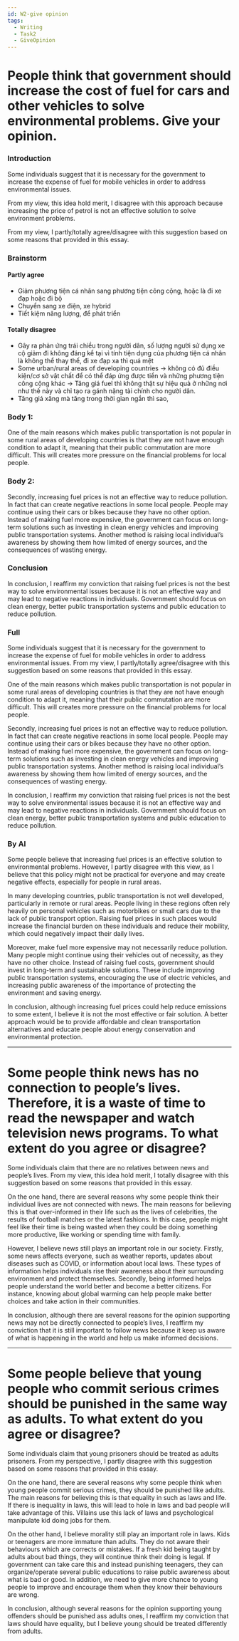 ```yaml
---
id: W2-give opinion
tags:
  - Writing
  - Task2
  - GiveOpinion
---
```

# People think that government should increase the cost of fuel for cars and other vehicles to solve environmental problems. Give your opinion.

### Introduction

Some individuals suggest that it is necessary for the government to increase the expense of fuel for mobile vehicles in order to address environmental issues. 

From my view, this idea hold merit, I disagree with this approach because increasing the price of petrol is not an effective solution to solve environment problems.

From my view, I partly/totally agree/disagree with this suggestion based on some reasons that provided in this essay.


### Brainstorm
#### Partly agree 
- Giảm phương tiện cá nhân sang phương tiện công cộng, hoặc là đi xe đạp hoặc đi bộ
- Chuyển sang xe điện, xe hybrid
- Tiết kiệm năng lượng, để phát triển 

#### Totally disagree
- Gây ra phản ứng trái chiều trong người dân, số lượng người sử dụng xe cộ giảm đi không đáng kể tại vì tính tiện dụng của phương tiện cá nhân là không thể thay thế, đi xe đạp xa thì quá mệt 
- Some urban/rural areas of developing countries → không có đủ điều kiện/cơ sở vật chất để có thể đáp ứng được tiền và những phương tiện công cộng khác → Tăng giá fuel thì không thật sự hiệu quả ở những nơi như thế này và chỉ tạo ra gánh nặng tài chính cho người dân.
- Tăng giá xăng mà tăng trong thời gian ngắn thì sao, 


### Body 1:

One of the main reasons which makes public transportation is not popular in some rural areas of developing countries is that they are not have enough condition to adapt it, meaning that their public commutation are more difficult. This will creates more pressure on the financial problems for local people.  

### Body 2:

Secondly, increasing fuel prices is not an effective way to reduce pollution. In fact that can create negative reactions in some local people. People may continue using their cars or bikes because they have no other option. Instead of making fuel more expensive, the government can focus on long-term solutions such as investing in clean energy vehicles and improving public transportation systems. Another method is raising local individual’s awareness by showing them how limited of energy sources, and the consequences of wasting energy.



### Conclusion

In conclusion, I reaffirm my conviction that raising fuel prices is not the best way to solve environmental issues because it is not an effective way and may lead to negative reactions in individuals. Government should focus on clean energy, better public transportation systems and public education to reduce pollution.


### Full

Some individuals suggest that it is necessary for the government to increase the expense of fuel for mobile vehicles in order to address environmental issues. From my view, I partly/totally agree/disagree with this suggestion based on some reasons that provided in this essay.

One of the main reasons which makes public transportation is not popular in some rural areas of developing countries is that they are not have enough condition to adapt it, meaning that their public commutation are more difficult. This will creates more pressure on the financial problems for local people. 

Secondly, increasing fuel prices is not an effective way to reduce pollution. In fact that can create negative reactions in some local people. People may continue using their cars or bikes because they have no other option. Instead of making fuel more expensive, the government can focus on long-term solutions such as investing in clean energy vehicles and improving public transportation systems. Another method is raising local individual’s awareness by showing them how limited of energy sources, and the consequences of wasting energy.

In conclusion, I reaffirm my conviction that raising fuel prices is not the best way to solve environmental issues because it is not an effective way and may lead to negative reactions in individuals. Government should focus on clean energy, better public transportation systems and public education to reduce pollution.


### By AI

Some people believe that increasing fuel prices is an effective solution to environmental problems. However, I partly disagree with this view, as I believe that this policy might not be practical for everyone and may create negative effects, especially for people in rural areas.

In many developing countries, public transportation is not well developed, particularly in remote or rural areas. People living in these regions often rely heavily on personal vehicles such as motorbikes or small cars due to the lack of public transport option. Raising fuel prices in such places would increase the financial burden on these individuals and reduce their mobility, which could negatively impact their daily lives.

Moreover, make fuel more expensive may not necessarily reduce pollution. Many people might continue using their vehicles out of necessity, as they have no other choice. Instead of raising fuel costs, government should invest in long-term and sustainable solutions. These include improving public transportation systems, encouraging the use of electric vehicles, and increasing public awareness of the importance of protecting the environment and saving energy.

In conclusion, although increasing fuel prices could help reduce emissions to some extent, I believe it is not the most effective or fair solution. A better approach would be to provide affordable and clean transportation alternatives and educate people about energy conservation and environmental protection.

---

# Some people think news has no connection to people’s lives. Therefore, it is a waste of time to read the newspaper and watch television news programs. To what extent do you agree or disagree?

Some individuals claim that there are no relatives between news and people’s lives. From my view, this idea hold merit, I totally disagree with this suggestion based on some reasons that provided in this essay.

On the one hand, there are several reasons why some people think their individual lives are not connected with news. The main reasons for believing this is that over-informed in their life such as the lives of celebrities, the results of football matches or the latest fashions. In this case, people might feel like their time is being wasted when they could be doing something more productive, like working or spending time with family.

However, I believe news still plays an important role in our society. Firstly, some news affects everyone, such as weather reports, updates about diseases such as COVID, or information about local laws. These types of information helps individuals rise their awareness about their surrounding environment and protect themselves. Secondly, being informed helps people understand the world better and become a better citizens. For instance, knowing about global warming can help people make better choices and take action in their communities.

In conclusion, although there are several reasons for the opinion supporting news may not be directly connected to people’s lives, I reaffirm my conviction that it is still important to follow news because it keep us aware of what is happening in the world and help us make informed decisions.


---

# Some people believe that young people who commit serious crimes should be punished in the same way as adults. To what extent do you agree or disagree?

Some individuals claim that young prisoners should be treated as adults prisoners. From my perspective, I partly disagree with this suggestion based on some reasons that provided in this essay.

On the one hand, there are several reasons why some people think when young people commit serious crimes, they should be punished like adults. The main reasons for believing this is that equality in such as laws and life. If there is inequality in laws, this will lead to hole in laws and bad people will take advantage of this. Villains use this lack of laws and psychological manipulate kid doing jobs for them. 

On the other hand, I believe morality still play an important role in laws. Kids or teenagers are more immature than adults. They do not aware their behaviours which are corrects or mistakes. If a fresh kid being taught by adults about bad things, they will continue think their doing is legal. If government can take care this and instead punishing teenagers, they can organize/operate several public educations to raise public awareness about what is bad or good. In addition, we need to give more chance to young people to improve and encourage them when they know their behaviours are wrong.

In conclusion, although several reasons for the opinion supporting young offenders should be punished ass adults ones, I reaffirm my conviction that laws should have equality, but I believe young should be treated differently from adults.
